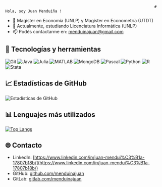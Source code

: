                                                                       # Hola, soy Juan Menduiña !

- 🔭 Magíster en Economía (UNLP) y Magíster en Econometría (UTDT)
- 🌱 Actualmente, estudiando Licenciatura Informática (UNLP)
- 📫 Podés contactarme en: [menduinajuan@gmail.com](mailto:menduinajuan@gmail.com) 

## 🚀 Tecnologías y herramientas
![Git](https://img.shields.io/badge/Git-F05032?style=flat-square&logo=git&logoColor=white)  ![Java](https://img.shields.io/badge/Java-007396?style=flat-square&logo=java&logoColor=white)  ![Julia](https://img.shields.io/badge/Julia-9558B2?style=flat-square&logo=julia&logoColor=white)  ![MATLAB](https://img.shields.io/badge/MATLAB-0076A8?style=flat-square&logo=mathworks&logoColor=white)  ![MongoDB](https://img.shields.io/badge/MongoDB-47A248?style=flat-square&logo=mongodb&logoColor=white)  ![Pascal](https://img.shields.io/badge/Pascal-00599C?style=flat-square&logo=pascal&logoColor=white)  ![Python](https://img.shields.io/badge/Python-3776AB?style=flat-square&logo=python&logoColor=white)  ![R](https://img.shields.io/badge/R-276DC3?style=flat-square&logo=r&logoColor=white)  ![Stata](https://img.shields.io/badge/Stata-1A558F?style=flat-square&logo=stata&logoColor=white)  

## 📈 Estadísticas de GitHub
![Estadísticas de GitHub](https://github-readme-stats.vercel.app/api?username=menduinajuan&show_icons=true&theme=radical)

## 📊 Lenguajes más utilizados  
[![Top Langs](https://github-readme-stats.vercel.app/api/top-langs/?username=menduinajuan&layout=compact&theme=radical)](https://github.com/anuraghazra/github-readme-stats)

## 🌐 Contacto  
- LinkedIn: [https://www.linkedin.com/in/juan-mendui%C3%B1a-17807b18b/](https://www.linkedin.com/in/juan-mendui%C3%B1a-17807b18b/)  
- GitHub: [github.com/menduinajuan](https://github.com/menduinajuan)
- GitLab: [gitlab.com/menduinajuan](https://gitlab.com/menduinajuan)
